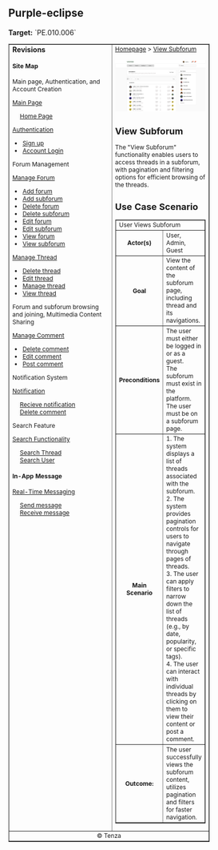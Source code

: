 <h2>Purple-eclipse</h2>
<p><strong>Target:</strong> `PE.010.006`</p>

<table border="1" cellpadding="0" cellspacing="0" style="width: 80%; font-size: 12px;">
    <tr style="width: 70%;">
        <td valign="top">
            <h3 style="margin-top:0">Revisions</h3>
            <h4 style="list-style-type: none; padding-left: 0;">Site Map</h4>
            <p> Main page, Authentication, and Account Creation </p>
            <a href="../homepage">Main Page</a>
            <ul style="list-style-type: none ; padding-left: 0">
                <li style="padding-left: 15px"> <a href="../homepage/homepage.md"> Home Page </a></li>  
            </ul>
            <a href="/authenticate-user">Authentication</a>
            <ul>
                <li><a href="../authenticate-user/account-signup.md">Sign up</a></li>
                <li><a href="../authenticate-user/account-login.md">Account Login</a></li>
            </ul>
             <p> Forum Management </p>
            <a href="/manage-forum">Manage Forum</a>
            <ul>
                <li><a href=add-forum.md">Add forum</a></li>
                <li><a href="add-subforum.md">Add subforum</a></li>
                <li><a href="delete-forum.md">Delete forum</a></li>
                <li><a href="delete-subforum.md">Delete subforum</a></li>
                <li><a href="edit-forum.md">Edit forum</a></li>
                <li><a href="edit-subforum.md">Edit subforum</a></li>
                <li><a href="view-forum.md">View forum</a></li>
                <li><a href="view-subforum.md">View subforum</a></li>
            </ul>
            <a href="../manage-thread">Manage Thread</a>
            <ul>
                <li><a href="../manage-thread/delete-thread.md">Delete thread</a></li>
                <li><a href="../manage-thread/edit-thread.md">Edit thread</a></li>
                <li><a href="../manage-thread/manage-thread.md">Manage thread</a></li>
                <li><a href="../manage-thread/view-thread.md">View thread</a></li>
            </ul>
            <p> Forum and subforum browsing and joining, Multimedia Content Sharing</p>
            <a href="/manage-comment">Manage Comment</a>
            <ul>
                <li><a href="../manage-comment/delete-comment.md">Delete comment</a></li>
                <li><a href="../manage-comment/edit-comment.md">Edit comment</a></li>
                <li><a href="../manage-comment/post-comment.md">Post comment</a></li>
            </ul>
            <p> Notification System </p>
            <a href="../manage-notification">Notification</a>
            <ul style="list-style-type: none ; padding-left: 0">
                <li style="padding-left: 15px"> <a href="../manage-notification/recieve-notification.md">Recieve notification </a></li>
                <li style="padding-left: 15px"> <a href="../manage-notification/delete-notification.md"> Delete comment </a></li>    
            </ul>
            <p> Search Feature </p> 
            <a href="../search-functionality">Search Functionality</a>
            <ul style="list-style-type: none ; padding-left: 0">
                <li style="padding-left: 15px"> <a href="../search-functionality/search-thread.md"> Search Thread </a></li>
                <li style="padding-left: 15px"> <a href="../search-functionality/search-user.md"> Search User </a></li>
            </ul>
            <h4> In-App Message </h4>
            <a href="../manage-message">Real-Time Messaging</a>
            <ul style="list-style-type: none ; padding-left: 0">
                <li style="padding-left: 15px"> <a href="../manage-message/send-message.md"> Send message </a></li>
                <li style="padding-left: 15px"> <a href="../manage-message/receive-message.md"> Receive message </a></li>
            </ul>
        </td>
        <td valign="top" style="width: 30%;">
            <a href="https://github.com/Davidty143/purple-eclipse/blob/main/docs/homepage/homepage.md">Homepage</a> &gt;
            <a href="https://github.com/Davidty143/purple-eclipse/tree/main/docs/manage-forum/view-subforum.md">View Subforum</a>
            <br><br>
            <img src="../../assets/view_subforum(user).png" alt="View Subforum" width="1000">
            <h2>View Subforum</h2>
            <p>The "View Subforum" functionality enables users to access threads in a subforum, with pagination and filtering options for efficient browsing of the threads.</p>
            <h2>Use Case Scenario</h2>
            <table border="1">
                <tr>
                    <td colspan="2" align="left">
                      User Views Subforum
                    </td>
                </tr>
                <tr>
                    <th>Actor(s)</th>
                    <td>User, Admin, Guest</td>
                </tr>
                <tr>
                    <th>Goal</th>
                    <td>View the content of the  subforum page, including thread and its navigations.</td>
                </tr>  
                <tr>
                    <th>Preconditions</th>
                    <td>
                          The user must either be logged in or as a guest.<br>
                          The subforum must exist in the platform.<br>
                          The user must be on a subforum page.
                    </td>
                </tr>
                <tr>
                    <th>Main Scenario</th>
                    <td>
                        1. The system displays a list of threads associated with the subforum.<br>
                        2. The system provides pagination controls for users to navigate through pages of threads.<br>
                        3. The user can apply filters to narrow down the list of threads (e.g., by date, popularity, or specific tags).<br>
                        4. The user can interact with individual threads by clicking on them to view their content or post a comment.
                    </td>
                </tr>
                <tr>
                    <th>Outcome:</th>
                    <td>The user successfully views the subforum content, utilizes pagination and  filters for faster navigation.</td>
                </tr>
            </table>   
          <tr>
              <td colspan="2" align="center">
                  © Tenza
              </td>
          </tr>
</table>
